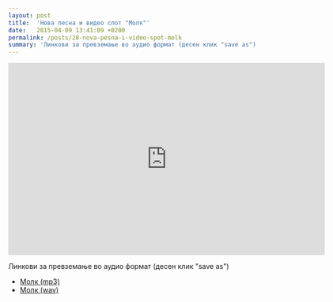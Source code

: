 ```yaml
---
layout: post
title:  'Нова песна и видео спот "Молк"'
date:   2015-04-09 13:41:09 +0200
permalink: /posts/28-nova-pesna-i-video-spot-molk
summary: 'Линкови за превземање во аудио формат (десен клик "save as") Молк (mp3) Молк (wav)'
---
```


<p><iframe width="640" height="390" src="https://www.youtube.com/embed/V_4FNWjSFDA" frameborder="0"></iframe></p><p>Линкови за превземање во аудио формат (десен клик "save as")</p><ul><li><a href="/uploads/attachment/Molk__mp3_.mp3" title="Молк (mp3)">Молк (mp3)</a></li><li><a href="/uploads/attachment/Molk__wav_.wav" title="Молк (wav)">Молк (wav)</a></li></ul>

